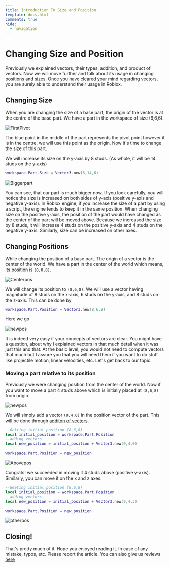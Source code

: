 ```yaml
---
title: Introduction To Size and Position 
template: docs.html
comments: true
hide:
  - navigation
---
```


# Changing Size and Position 
Previously we explained vectors, their types, addition, and product of vectors. Now we will move further and talk about its usage in changing positions and sizes. Once you have cleared your mind regarding vectors, you are surely able to understand their usage in Roblox.

## Changing Size
When you are changing the size of a base part, the origin of the vector is at the centre of the base part.
We have a part in the workspace of size (6,6,6).

![FirstPivot](https://imgur.com/027ZDGE.png)

The blue point in the middle of the part represents the pivot point however it is in the centre, we will use this point as the origin. Now it's time to change the size of this part.

We will increase its size on the y-axis by 8 studs. (As whole, it will be 14 studs on the y-axis)

```lua
workspace.Part.Size = Vector3.new(6,14,6)
```

![Biggerpart](https://imgur.com/T3Y4qkH.png)

You can see, that our part is much bigger now. If you look carefully, you will notice the size is increased on both sides of y-axis (positive y-axis and negative y-axis). In Roblox engine, if you increase the size of a part by using a script, the engine tends to keep it in the same position. When changing size on the positive y-axis, the position of the part would have changed as the center of the part will be moved above. Because we increased the size by 8 studs, it will increase 4 studs on the positive y-axis and 4 studs on the negative y-axis. Similarly, size can be increased on other axes.

## Changing Positions
While changing the position of a base part. The origin of a vector is the center of the world. We have a part in the center of the world which means, its position is `(0,0,0)`.

![Centerpos](https://imgur.com/lhb8Hdg.png)

We will change its position to `(8,6,8)`.  We will use a vector having magnitude of 8 studs on the x-axis, 6 studs on the y-axis, and 8 studs on the z-axis. This can be done by 

```lua
workspace.Part.Position = Vector3.new(8,6,8)
```

Here we go

![newpos](https://imgur.com/D9jXDBP.png)

It is indeed very easy if your concepts of vectors are clear. You might have a question, about why I explained vectors in that much detail when it was just this and that. At the basic level, you would not need to compute vectors that much but I assure you that you will need them if you want to do stuff like projectile motion, linear velocities, etc. Let's get back to our topic.

### Moving a part relative to its position
Previously we were changing position from the center of the world. Now if you want to move a part 4 studs above which is initially placed at `(8,6,8)` from origin.

![newpos](https://imgur.com/D9jXDBP.png)

We will simply add a vector `(0,4,0)` in the position vector of the part. This will be done through [additon of vectors](https://rodevs-helpers.github.io/Helpers-Documents/Luau-Learning/Vector3_Part_2/#addition-of-vectors).

```lua
--Getting initial position (8,6,8)
local initial_position = workspace.Part.Position
--adding vectors
local new_position = initial_position + Vector3.new(0,4,0)

workspace.Part.Position = new_position
```

![Abovepos](https://imgur.com/i3YsYWe.png)

Congrats! we succeeded in moving it 4 studs above (positive y-axis).
Similarly, you can move it on the x and z axes.

```lua
--Geeting initial position (8,6,8)
local initial_position = workspace.Part.Position
--adding vectors
local new_position = initial_position + Vector3.new(9,4,3)

workspace.Part.Position = new_position
```

![otherpos](https://imgur.com/dphtWwM.png)

## Closing!
That's pretty much of it. Hope you enjoyed reading it. In case of any mistake, typos, etc. Please report the article. You can also give us reviews [here](https://rodevs-helpers.github.io/Helpers-Documents/Others/Help_Us%21/)